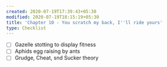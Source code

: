 ```yaml
---
created: 2020-07-19T17:39:43+05:30
modified: 2020-07-19T18:15:19+05:30
title: 'Chapter 10 - You scratch my back, I''ll ride yours'
type: Checklist
---
```


- [ ] Gazelle stotting to display fitness
- [ ] Aphids egg raising by ants
- [ ] Grudge, Cheat, snd Sucker theory